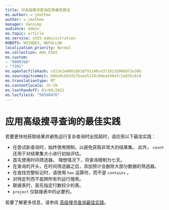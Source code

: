 ```yaml
---
title: 对高级搜寻查询应用最佳做法
ms.author: v-jmathew
author: v-jmathew
manager: dansimp
audience: Admin
ms.topic: article
ms.service: o365-administration
ROBOTS: NOINDEX, NOFOLLOW
localization_priority: Normal
ms.collection: Adm_O365
ms.custom:
- "9000760"
- "7391"
ms.openlocfilehash: cd13e2e8801db3df91140ce371813d900d72e38b
ms.sourcegitcommit: bd6a9cb5d357baee5134c0dea430afc2a035c810
ms.translationtype: MT
ms.contentlocale: zh-CN
ms.lasthandoff: 03/09/2021
ms.locfileid: "50568476"
---
```

# <a name="apply-best-practices-for-advanced-hunting-queries"></a>应用高级搜寻查询的最佳实践

若要更快地获取结果并避免运行复杂查询时出现超时，请应用以下最佳实践：

- 在尝试新查询时，始终使用限制，以避免获取非常大的结果集。 此外， `count` 还用于对结果集大小进行初始评估。
- 首先使用时间筛选器。 理想情况下，将查询限制为七天。
- 在查询的开头，在时间筛选器之后，添加预计会删除大部分数据的筛选器。
- 在查找完整标记时，请使用 `has` 运算符，而不是 `contains` 。
- 对特定列而不是跨所有列运行搜索。
- 联接表时，首先指定行数较少的表。
- `project` 仅联接表中的必要列。

若要了解更多信息，请参阅 [高级搜寻查询最佳实践](https://go.microsoft.com/fwlink/?linkid=2144812)。
